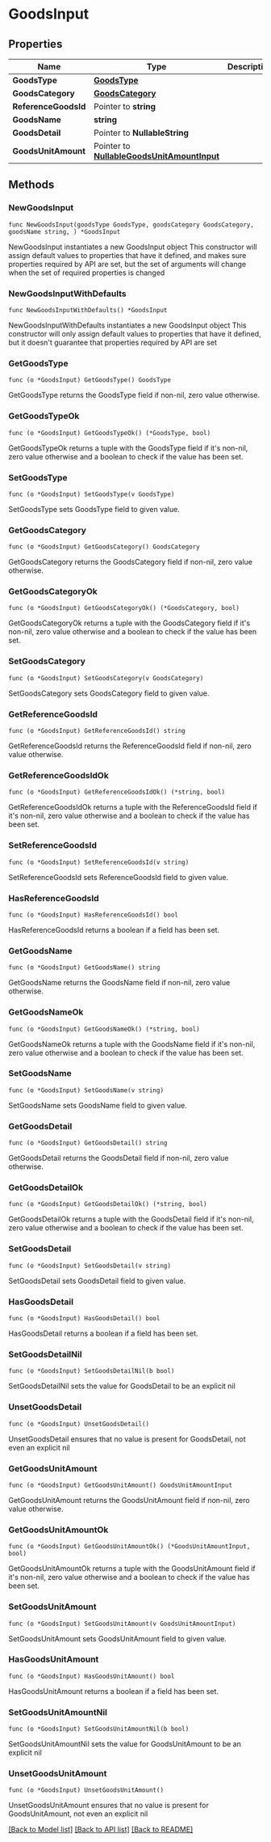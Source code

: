 # GoodsInput

## Properties

Name | Type | Description | Notes
------------ | ------------- | ------------- | -------------
**GoodsType** | [**GoodsType**](GoodsType.md) |  | 
**GoodsCategory** | [**GoodsCategory**](GoodsCategory.md) |  | 
**ReferenceGoodsId** | Pointer to **string** |  | [optional] 
**GoodsName** | **string** |  | 
**GoodsDetail** | Pointer to **NullableString** |  | [optional] 
**GoodsUnitAmount** | Pointer to [**NullableGoodsUnitAmountInput**](GoodsUnitAmountInput.md) |  | [optional] 

## Methods

### NewGoodsInput

`func NewGoodsInput(goodsType GoodsType, goodsCategory GoodsCategory, goodsName string, ) *GoodsInput`

NewGoodsInput instantiates a new GoodsInput object
This constructor will assign default values to properties that have it defined,
and makes sure properties required by API are set, but the set of arguments
will change when the set of required properties is changed

### NewGoodsInputWithDefaults

`func NewGoodsInputWithDefaults() *GoodsInput`

NewGoodsInputWithDefaults instantiates a new GoodsInput object
This constructor will only assign default values to properties that have it defined,
but it doesn't guarantee that properties required by API are set

### GetGoodsType

`func (o *GoodsInput) GetGoodsType() GoodsType`

GetGoodsType returns the GoodsType field if non-nil, zero value otherwise.

### GetGoodsTypeOk

`func (o *GoodsInput) GetGoodsTypeOk() (*GoodsType, bool)`

GetGoodsTypeOk returns a tuple with the GoodsType field if it's non-nil, zero value otherwise
and a boolean to check if the value has been set.

### SetGoodsType

`func (o *GoodsInput) SetGoodsType(v GoodsType)`

SetGoodsType sets GoodsType field to given value.


### GetGoodsCategory

`func (o *GoodsInput) GetGoodsCategory() GoodsCategory`

GetGoodsCategory returns the GoodsCategory field if non-nil, zero value otherwise.

### GetGoodsCategoryOk

`func (o *GoodsInput) GetGoodsCategoryOk() (*GoodsCategory, bool)`

GetGoodsCategoryOk returns a tuple with the GoodsCategory field if it's non-nil, zero value otherwise
and a boolean to check if the value has been set.

### SetGoodsCategory

`func (o *GoodsInput) SetGoodsCategory(v GoodsCategory)`

SetGoodsCategory sets GoodsCategory field to given value.


### GetReferenceGoodsId

`func (o *GoodsInput) GetReferenceGoodsId() string`

GetReferenceGoodsId returns the ReferenceGoodsId field if non-nil, zero value otherwise.

### GetReferenceGoodsIdOk

`func (o *GoodsInput) GetReferenceGoodsIdOk() (*string, bool)`

GetReferenceGoodsIdOk returns a tuple with the ReferenceGoodsId field if it's non-nil, zero value otherwise
and a boolean to check if the value has been set.

### SetReferenceGoodsId

`func (o *GoodsInput) SetReferenceGoodsId(v string)`

SetReferenceGoodsId sets ReferenceGoodsId field to given value.

### HasReferenceGoodsId

`func (o *GoodsInput) HasReferenceGoodsId() bool`

HasReferenceGoodsId returns a boolean if a field has been set.

### GetGoodsName

`func (o *GoodsInput) GetGoodsName() string`

GetGoodsName returns the GoodsName field if non-nil, zero value otherwise.

### GetGoodsNameOk

`func (o *GoodsInput) GetGoodsNameOk() (*string, bool)`

GetGoodsNameOk returns a tuple with the GoodsName field if it's non-nil, zero value otherwise
and a boolean to check if the value has been set.

### SetGoodsName

`func (o *GoodsInput) SetGoodsName(v string)`

SetGoodsName sets GoodsName field to given value.


### GetGoodsDetail

`func (o *GoodsInput) GetGoodsDetail() string`

GetGoodsDetail returns the GoodsDetail field if non-nil, zero value otherwise.

### GetGoodsDetailOk

`func (o *GoodsInput) GetGoodsDetailOk() (*string, bool)`

GetGoodsDetailOk returns a tuple with the GoodsDetail field if it's non-nil, zero value otherwise
and a boolean to check if the value has been set.

### SetGoodsDetail

`func (o *GoodsInput) SetGoodsDetail(v string)`

SetGoodsDetail sets GoodsDetail field to given value.

### HasGoodsDetail

`func (o *GoodsInput) HasGoodsDetail() bool`

HasGoodsDetail returns a boolean if a field has been set.

### SetGoodsDetailNil

`func (o *GoodsInput) SetGoodsDetailNil(b bool)`

 SetGoodsDetailNil sets the value for GoodsDetail to be an explicit nil

### UnsetGoodsDetail
`func (o *GoodsInput) UnsetGoodsDetail()`

UnsetGoodsDetail ensures that no value is present for GoodsDetail, not even an explicit nil
### GetGoodsUnitAmount

`func (o *GoodsInput) GetGoodsUnitAmount() GoodsUnitAmountInput`

GetGoodsUnitAmount returns the GoodsUnitAmount field if non-nil, zero value otherwise.

### GetGoodsUnitAmountOk

`func (o *GoodsInput) GetGoodsUnitAmountOk() (*GoodsUnitAmountInput, bool)`

GetGoodsUnitAmountOk returns a tuple with the GoodsUnitAmount field if it's non-nil, zero value otherwise
and a boolean to check if the value has been set.

### SetGoodsUnitAmount

`func (o *GoodsInput) SetGoodsUnitAmount(v GoodsUnitAmountInput)`

SetGoodsUnitAmount sets GoodsUnitAmount field to given value.

### HasGoodsUnitAmount

`func (o *GoodsInput) HasGoodsUnitAmount() bool`

HasGoodsUnitAmount returns a boolean if a field has been set.

### SetGoodsUnitAmountNil

`func (o *GoodsInput) SetGoodsUnitAmountNil(b bool)`

 SetGoodsUnitAmountNil sets the value for GoodsUnitAmount to be an explicit nil

### UnsetGoodsUnitAmount
`func (o *GoodsInput) UnsetGoodsUnitAmount()`

UnsetGoodsUnitAmount ensures that no value is present for GoodsUnitAmount, not even an explicit nil

[[Back to Model list]](../README.md#documentation-for-models) [[Back to API list]](../README.md#documentation-for-api-endpoints) [[Back to README]](../README.md)


